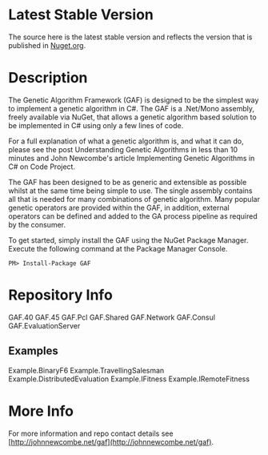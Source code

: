 Latest Stable Version
=====================

The source here is the latest stable version and reflects the version that is published in [Nuget.org](http://nuget.org/packages/gaf).

Description
===========

The Genetic Algorithm Framework (GAF) is designed to be the simplest way to implement a genetic algorithm in C#. The GAF is a .Net/Mono assembly, freely available via NuGet, that allows a genetic algorithm based solution to be implemented in C# using only a few lines of code.

For a full explanation of what a genetic algorithm is, and what it can do, please see the post Understanding Genetic Algorithms in less than 10 minutes and John Newcombe's article Implementing Genetic Algorithms in C# on Code Project.

The GAF has been designed to be as generic and extensible as possible whilst at the same time being simple to use. The single assembly contains all that is needed for many combinations of genetic algorithm. Many popular genetic operators are provided within the GAF, in addition, external operators can be defined and added to the GA process pipeline as required by the consumer.

To get started, simply install the GAF using the NuGet Package Manager. Execute the following command at the Package Manager Console.

`PM> Install-Package GAF`

Repository Info
===============

GAF.40
GAF.45
GAF.Pcl
GAF.Shared
GAF.Network
GAF.Consul
GAF.EvaluationServer

Examples
--------
Example.BinaryF6
Example.TravellingSalesman
Example.DistributedEvaluation
Example.IFitness
Example.IRemoteFitness

More Info
=========
For more information and repo contact details see [http://johnnewcombe.net/gaf](http://johnnewcombe.net/gaf).